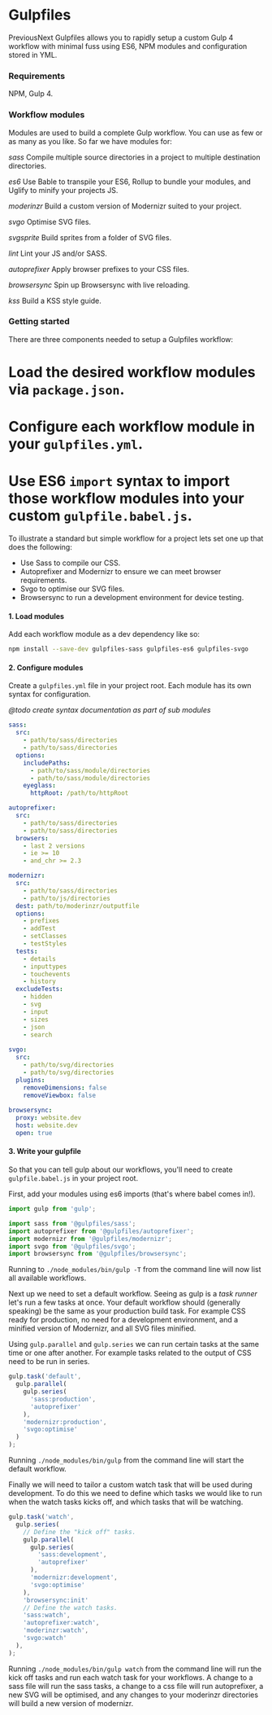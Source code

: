# Gulpfiles

PreviousNext Gulpfiles allows you to rapidly setup a custom Gulp 4 workflow with
minimal fuss using ES6, NPM modules and configuration stored in YML.

### Requirements

NPM, Gulp 4.

### Workflow modules

Modules are used to build a complete Gulp workflow. You can use as few or as
many as you like. So far we have modules for:

*sass*
Compile multiple source directories in a project to multiple destination 
directories.

*es6*
Use Bable to transpile your ES6, Rollup to bundle your modules, and Uglify to
minify your projects JS.

*moderinzr*
Build a custom version of Modernizr suited to your project.

*svgo*
Optimise SVG files.

*svgsprite*
Build sprites from a folder of SVG files.

*lint*
Lint your JS and/or SASS.

*autoprefixer*
Apply browser prefixes to your CSS files.

*browsersync*
Spin up Browsersync with live reloading.

*kss*
Build a KSS style guide.

### Getting started

There are three components needed to setup a Gulpfiles workflow:

# Load the desired workflow modules via `package.json`.
# Configure each workflow module in your `gulpfiles.yml`.
# Use ES6 `import` syntax to import those workflow modules into your custom `gulpfile.babel.js`.
  
To illustrate a standard but simple workflow for a project lets set one up that
does the following: 

* Use Sass to compile our CSS.
* Autoprefixer and Modernizr to ensure we can meet browser requirements.
* Svgo to optimise our SVG files.
* Browsersync to run a development environment for device testing.

#### 1. Load modules 

Add each workflow module as a dev dependency like so:

```sh
npm install --save-dev gulpfiles-sass gulpfiles-es6 gulpfiles-svgo
```

#### 2. Configure modules

Create a `gulpfiles.yml` file in your project root. Each module has its own
syntax for configuration.

*@todo create syntax documentation as part of sub modules*

```yml
sass:
  src:
    - path/to/sass/directories
    - path/to/sass/directories
  options:
    includePaths:
      - path/to/sass/module/directories
      - path/to/sass/module/directories
    eyeglass:
      httpRoot: /path/to/httpRoot

autoprefixer:
  src:
    - path/to/sass/directories
    - path/to/sass/directories
  browsers:
    - last 2 versions
    - ie >= 10
    - and_chr >= 2.3

modernizr:
  src:
    - path/to/sass/directories
    - path/to/js/directories
  dest: path/to/moderinzr/outputfile
  options:
    - prefixes
    - addTest
    - setClasses
    - testStyles
  tests:
    - details
    - inputtypes
    - touchevents
    - history
  excludeTests:
    - hidden
    - svg
    - input
    - sizes
    - json
    - search
    
svgo:
  src:
    - path/to/svg/directories
    - path/to/svg/directories
  plugins:
    removeDimensions: false
    removeViewbox: false    
    
browsersync:
  proxy: website.dev
  host: website.dev
  open: true
```

#### 3. Write your gulpfile

So that you can tell gulp about our workflows, you'll need to create 
`gulpfile.babel.js` in your project root.

First, add your modules using es6 imports (that's where babel comes in!).

```js
import gulp from 'gulp';

import sass from '@gulpfiles/sass';
import autoprefixer from '@gulpfiles/autoprefixer';
import modernizr from '@gulpfiles/modernizr';
import svgo from '@gulpfiles/svgo';
import browsersync from '@gulpfiles/browsersync';
```

Running to `./node_modules/bin/gulp -T` from the command line will now list all available workflows. 

Next up we need to set a default workflow. Seeing as gulp is a _task runner_
let's run a few tasks at once. Your default workflow should (generally 
speaking) be the same as your production build task. For example CSS ready for 
production, no need for a development environment, and a minified version of
Modernizr, and all SVG files minified.

Using `gulp.parallel` and `gulp.series` we can run certain tasks at the same
time or one after another. For example tasks related to the output of CSS need
to be run in series.

```js
gulp.task('default', 
  gulp.parallel(
    gulp.series(
      'sass:production', 
      'autoprefixer'
    ), 
    'modernizr:production',
    'svgo:optimise'
  )
);
```

Running `./node_modules/bin/gulp` from the command line will start the default
workflow.

Finally we will need to tailor a custom watch task that will be used during
development. To do this we need to define which tasks we would like to run when
the watch tasks kicks off, and which tasks that will be watching.

```js
gulp.task('watch',
  gulp.series(
    // Define the "kick off" tasks.
    gulp.parallel(
      gulp.series(
        'sass:development', 
        'autoprefixer'
      ),
      'modernizr:development',
      'svgo:optimise'
    ),
    'browsersync:init'
    // Define the watch tasks.
    'sass:watch',
    'autoprefixer:watch',
    'moderinzr:watch',
    'svgo:watch'
  ),
);
```

Running `./node_modules/bin/gulp watch` from the command line will run the kick
off tasks and run each watch task for your workflows. A change to a sass file will
run the sass tasks, a change to a css file will run autoprefixer, a new SVG will
be optimised, and any changes to your moderinzr directories will build a new
version of modernizr.
